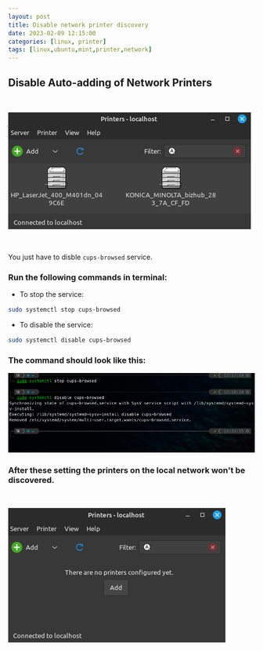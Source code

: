 ```yaml
---
layout: post
title: Disable network printer discovery
date: 2023-02-09 12:15:00
categories: [linux, printer]
tags: [linux,ubuntu,mint,printer,network]
---
```


## Disable Auto-adding of Network Printers

&nbsp;

![printer discovered](/assets/img/printers.png "Printers discovered")

&nbsp;

You just have to disble `cups-browsed` service.

### Run the following commands in terminal:

- To stop the service:
```bash
sudo systemctl stop cups-browsed
```
- To disable the service:
```bash
sudo systemctl disable cups-browsed
```

### The command should look like this:

![Printer terminal](/assets/img/printer-terminal.png "Printer terminal")

### After these setting the printers on the local network won't be discovered.

&nbsp;

![printers disabled](/assets/img/printer-disabled.png "Printers disabled")

